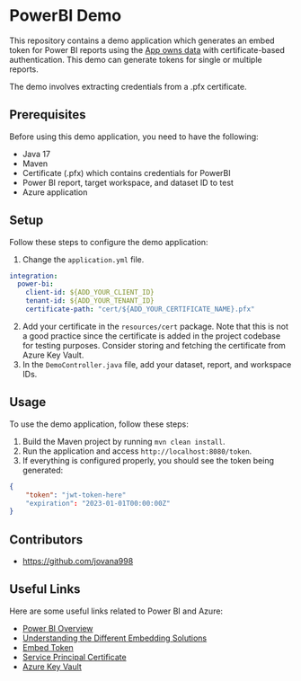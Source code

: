 # PowerBI Demo

This repository contains a demo application which generates an embed token for Power BI reports using the [App owns data](https://learn.microsoft.com/en-us/javascript/api/overview/powerbi/embedding-solutions#embed-for-your-customers) with certificate-based authentication. This demo can generate tokens for single or multiple reports.

The demo involves extracting credentials from a .pfx certificate.

## Prerequisites

Before using this demo application, you need to have the following:

- Java 17
- Maven
- Certificate (.pfx) which contains credentials for PowerBI
- Power BI report, target workspace, and dataset ID to test
- Azure application

## Setup

Follow these steps to configure the demo application:

1. Change the `application.yml` file. 
```yaml
integration:
  power-bi:
    client-id: ${ADD_YOUR_CLIENT_ID}
    tenant-id: ${ADD_YOUR_TENANT_ID}
    certificate-path: "cert/${ADD_YOUR_CERTIFICATE_NAME}.pfx"
```
2. Add your certificate in the `resources/cert` package. Note that this is not a good practice since the certificate is added in the project codebase for testing purposes. Consider storing and fetching the certificate from Azure Key Vault.
3. In the `DemoController.java` file, add your dataset, report, and workspace IDs.

## Usage

To use the demo application, follow these steps:

1. Build the Maven project by running `mvn clean install`.
2. Run the application and access `http://localhost:8080/token`.
3. If everything is configured properly, you should see the token being generated:
```json
{
    "token": "jwt-token-here"
    "expiration": "2023-01-01T00:00:00Z"
}
```

## Contributors
- https://github.com/jovana998

## Useful Links

Here are some useful links related to Power BI and Azure:

- [Power BI Overview](https://learn.microsoft.com/en-us/javascript/api/overview/powerbi/)
- [Understanding the Different Embedding Solutions](https://learn.microsoft.com/en-us/javascript/api/overview/powerbi/embedding-solutions)
- [Embed Token](https://learn.microsoft.com/en-us/rest/api/power-bi/embed-token)
- [Service Principal Certificate](https://learn.microsoft.com/en-us/power-bi/developer/embedded/embed-service-principal-certificate)
- [Azure Key Vault](https://azure.microsoft.com/en-us/products/key-vault/)
